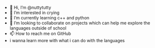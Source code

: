 - 👋 Hi, I’m @nuttytutty
- 👀 I’m interested in crying
- 🌱 I’m currently learning c++ and python
- 💞️ I’m looking to collaborate on projects which can help me explore the languages outside of school 
- 📫 How to reach me on GitHub
- i wanna learn more with what i can do with the languages

<!---
nuttytutty/nuttytutty is a ✨ special ✨ repository because its `README.md` (this file) appears on your GitHub profile.
You can click the Preview link to take a look at your changes.
--->
